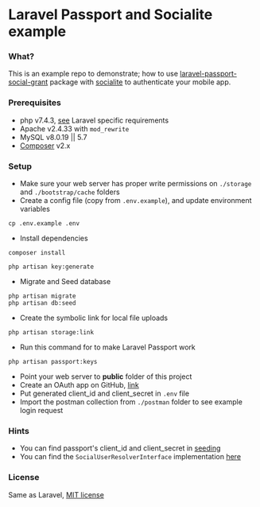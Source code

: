 # Laravel Passport and Socialite example

### What?

This is an example repo to demonstrate; how to
use [laravel-passport-social-grant](https://github.com/coderello/laravel-passport-social-grant) package
with [socialite](https://github.com/laravel/socialite) to authenticate your mobile app.

### Prerequisites

* php v7.4.3, [see](https://laravel.com/docs/8.x/installation) Laravel specific requirements
* Apache v2.4.33 with ```mod_rewrite```
* MySQL v8.0.19 || 5.7
* [Composer](https://getcomposer.org) v2.x

### Setup
* Make sure your web server has proper write permissions on `./storage` and `./bootstrap/cache` folders
* Create a config file (copy from ```.env.example```), and update environment variables
```
cp .env.example .env
```
* Install dependencies
```
composer install

php artisan key:generate
```
* Migrate and Seed database
```
php artisan migrate
php artisan db:seed
```
* Create the symbolic link for local file uploads
```
php artisan storage:link
```
* Run this command for to make Laravel Passport work
```
php artisan passport:keys
```
* Point your web server to **public** folder of this project
* Create an OAuth app on GitHub, [link](https://github.com/settings/applications/new)
* Put generated client_id and client_secret in `.env` file
* Import the postman collection from `./postman` folder to see example login request

### Hints
* You can find passport's client_id and client_secret in [seeding](./database/seeders/AuthClientsTableSeeder.php)
* You can find the `SocialUserResolverInterface` implementation [here](./app/Resolvers/SocialUserResolver.php)

### License

Same as Laravel, [MIT license](https://opensource.org/licenses/MIT)

